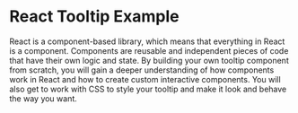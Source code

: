 # React Tooltip Example

React is a component-based library, which means that everything in React is a component. Components are reusable and independent pieces of code that have their own logic and state. By building your own tooltip component from scratch, you will gain a deeper understanding of how components work in React and how to create custom interactive components. You will also get to work with CSS to style your tooltip and make it look and behave the way you want.